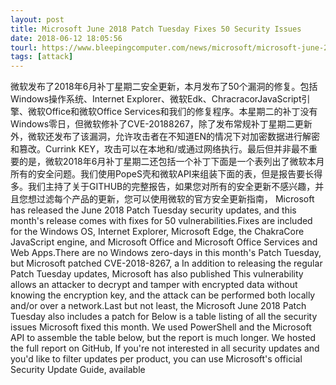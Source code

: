 ```yaml
---
layout: post
title: Microsoft June 2018 Patch Tuesday Fixes 50 Security Issues
date: 2018-06-12 18:05:56
tourl: https://www.bleepingcomputer.com/news/microsoft/microsoft-june-2018-patch-tuesday-fixes-50-security-issues/
tags: [attack]
---
```

微软发布了2018年6月补丁星期二安全更新，本月发布了50个漏洞的修复。包括Windows操作系统、Internet Explorer、微软Edk、ChracracorJavaScript引擎、微软Office和微软Office Services和我们的修复程序。本星期二的补丁没有Windows零日，但微软修补了CVE-20188267，除了发布常规补丁星期二更新外，微软还发布了该漏洞，允许攻击者在不知道EN的情况下对加密数据进行解密和篡改。Currink KEY，攻击可以在本地和/或通过网络执行。最后但并非最不重要的是，微软2018年6月补丁星期二还包括一个补丁下面是一个表列出了微软本月所有的安全问题。我们使用PopeS壳和微软API来组装下面的表，但是报告要长得多。我们主持了关于GITHUB的完整报告，如果您对所有的安全更新不感兴趣，并且您想过滤每个产品的更新，您可以使用微软的官方安全更新指南，
Microsoft has released the June 2018 Patch Tuesday security updates, and this month's release comes with fixes for 50 vulnerabilities.Fixes are included for the Windows OS, Internet Explorer, Microsoft Edge, the ChakraCore JavaScript engine, and Microsoft Office and Microsoft Office Services and Web Apps.There are no Windows zero-days in this month's Patch Tuesday, but Microsoft patched CVE-2018-8267, a In addition to releasing the regular Patch Tuesday updates, Microsoft has also published This vulnerability allows an attacker to decrypt and tamper with encrypted data without knowing the encryption key, and the attack can be performed both locally and/or over a network.Last but not least, the Microsoft June 2018 Patch Tuesday also includes a patch for Below is a table listing of all the security issues Microsoft fixed this month. We used PowerShell and the Microsoft API to assemble the table below, but the report is much longer. We hosted the full report on GitHub, If you're not interested in all security updates and you'd like to filter updates per product, you can use Microsoft's official Security Update Guide, available 